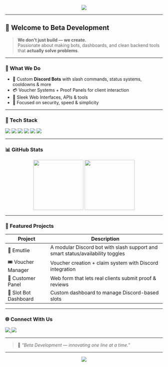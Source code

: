 <!-- Header Typing Effect -->
<p align="center">
  <img src="https://capsule-render.vercel.app/api?type=typing&color=gradient&height=100&section=header&text=✨%20Beta%20Development%20✨&fontSize=35&fontColor=ffffff" />
</p>

---

## 👋 Welcome to Beta Development

> **We don't just build — we create.**  
> Passionate about making bots, dashboards, and clean backend tools that **actually solve problems**.

---

### 🚀 What We Do

- 🤖 Custom **Discord Bots** with slash commands, status systems, cooldowns & more  
- 💳 Voucher Systems + Proof Panels for client interaction  
- 🧩 Sleek Web Interfaces, APIs & tools  
- 🔐 Focused on security, speed & simplicity

---

### 🧰 Tech Stack

<p>
  <img src="https://img.shields.io/badge/Node.js-339933?style=for-the-badge&logo=node.js&logoColor=white" />
  <img src="https://img.shields.io/badge/JavaScript-F7DF1E?style=for-the-badge&logo=javascript&logoColor=black" />
  <img src="https://img.shields.io/badge/TypeScript-3178C6?style=for-the-badge&logo=typescript&logoColor=white" />
  <img src="https://img.shields.io/badge/MongoDB-47A248?style=for-the-badge&logo=mongodb&logoColor=white" />
  <img src="https://img.shields.io/badge/HTML5-E34F26?style=for-the-badge&logo=html5&logoColor=white" />
  <img src="https://img.shields.io/badge/CSS3-1572B6?style=for-the-badge&logo=css3&logoColor=white" />
</p>

---

### 📊 GitHub Stats

<p align="center">
  <img src="https://github-readme-stats.vercel.app/api?username=beta-development&show_icons=true&theme=tokyonight&border_radius=10" height="160" />
  <img src="https://github-readme-stats.vercel.app/api/top-langs/?username=beta-development&layout=compact&theme=tokyonight&hide=html" height="160" />
</p>

---

### 🌟 Featured Projects

| Project | Description |
|--------|-------------|
| 🔧 Emutlie | A modular Discord bot with slash support and smart status/availability toggles |
| 🎟️ Voucher Manager | Voucher creation + claim system with Discord integration |
| 🧾 Customer Panel | Web form that lets real clients submit proof & reviews |
| 🎰 Slot Bot Dashboard | Custom dashboard to manage Discord-based slots |

---

### 🌐 Connect With Us

<p>
  <a href="https://discord.gg/YOUR_INVITE_HERE">
    <img src="https://img.shields.io/badge/Discord-5865F2?style=for-the-badge&logo=discord&logoColor=white" />
  </a>
  <a href="mailto:your@email.com">
    <img src="https://img.shields.io/badge/Email-EA4335?style=for-the-badge&logo=gmail&logoColor=white" />
  </a>
</p>

---

> 💬 *“Beta Development — innovating one line at a time.”*

---

<!-- Footer Quote -->
<p align="center">
  <img src="https://quotes-github-readme.vercel.app/api?type=horizontal&theme=tokyonight" />
</p>
